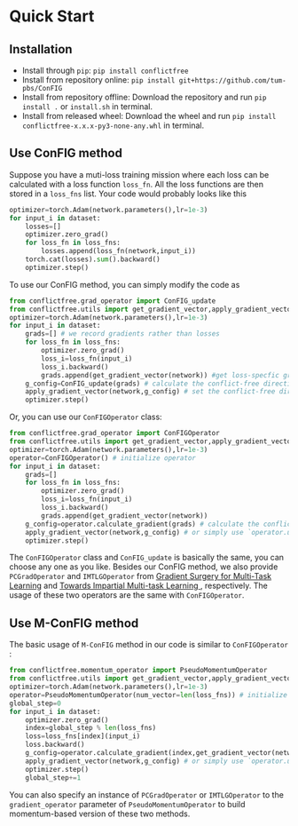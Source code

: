 # Quick Start

## Installation

* Install through `pip`: `pip install conflictfree`
* Install from repository online: `pip install git+https://github.com/tum-pbs/ConFIG`
* Install from repository offline: Download the repository and run `pip install .` or `install.sh` in terminal.
* Install from released wheel: Download the wheel and run `pip install conflictfree-x.x.x-py3-none-any.whl` in terminal.

## Use ConFIG method

Suppose you have a muti-loss training mission where each loss can be calculated with a loss function `loss_fn`. All the loss functions are then stored in a `loss_fns` list. Your code would probably looks like this

```python
optimizer=torch.Adam(network.parameters(),lr=1e-3)
for input_i in dataset:
    losses=[]
    optimizer.zero_grad()
    for loss_fn in loss_fns:
        losses.append(loss_fn(network,input_i))
    torch.cat(losses).sum().backward()
    optimizer.step()
```

To use our ConFIG method, you can simply modify the code as

```python
from conflictfree.grad_operator import ConFIG_update
from conflictfree.utils import get_gradient_vector,apply_gradient_vector
optimizer=torch.Adam(network.parameters(),lr=1e-3)
for input_i in dataset:
    grads=[] # we record gradients rather than losses
    for loss_fn in loss_fns:
    	optimizer.zero_grad()
    	loss_i=loss_fn(input_i)
        loss_i.backward()
        grads.append(get_gradient_vector(network)) #get loss-specfic gradient
    g_config=ConFIG_update(grads) # calculate the conflict-free direction
    apply_gradient_vector(network,g_config) # set the conflict-free direction to the network
    optimizer.step()
```

Or, you can use our `ConFIGOperator` class:

```python
from conflictfree.grad_operator import ConFIGOperator
from conflictfree.utils import get_gradient_vector,apply_gradient_vector
optimizer=torch.Adam(network.parameters(),lr=1e-3)
operator=ConFIGOperator() # initialize operator
for input_i in dataset:
    grads=[]
    for loss_fn in loss_fns:
    	optimizer.zero_grad()
    	loss_i=loss_fn(input_i)
        loss_i.backward()
        grads.append(get_gradient_vector(network))
    g_config=operator.calculate_gradient(grads) # calculate the conflict-free direction
    apply_gradient_vector(network,g_config) # or simply use `operator.update_gradient(network,grads)` to calculate and set the conflict-free direction to the network
    optimizer.step()
```

The `ConFIGOperator` class and `ConFIG_update` is basically the same, you can choose any one as you like. Besides our ConFIG method, we also provide `PCGradOperator` and `IMTLGOperator` from [Gradient Surgery for Multi-Task Learning](https://arxiv.org/abs/2001.06782) and [Towards Impartial Multi-task Learning ](https://openreview.net/forum?id=IMPnRXEWpvr), respectively. The usage of these two operators are the same with `ConFIGOperator`.

## Use M-ConFIG method

The basic usage of `M-ConFIG` method in our code is similar to `ConFIGOperator` :

```python
from conflictfree.momentum_operator import PseudoMomentumOperator
from conflictfree.utils import get_gradient_vector,apply_gradient_vector
optimizer=torch.Adam(network.parameters(),lr=1e-3)
operator=PseudoMomentumOperator(num_vector=len(loss_fns)) # initialize operator, the only difference here is we need to specify the number of gradient vectors.
global_step=0
for input_i in dataset:
    optimizer.zero_grad()
    index=global_step % len(loss_fns)
    loss=loss_fns[index](input_i)
    loss.backward()
    g_config=operator.calculate_gradient(index,get_gradient_vector(network)) # calculate the conflict-free direction
    apply_gradient_vector(network,g_config) # or simply use `operator.update_gradient(network,grads)` to calculate and set the conflict-free direction to the network
    optimizer.step()
    global_step+=1
```

You can also specify an instance of `PCGradOperator` or `IMTLGOperator` to the `gradient_operator` parameter of `PseudoMomentumOperator` to build momentum-based version of these two methods.